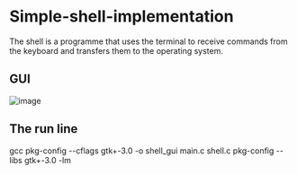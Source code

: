 # Simple-shell-implementation
The shell is a programme that uses the terminal to receive commands from the keyboard and transfers them to the operating system.



## GUI
![image](https://github.com/nadah2023/Simple-shell-implementation/assets/122016066/68e8a51d-46ec-4b8a-8ca8-c024ff80d8e2)



## The run line
gcc pkg-config --cflags gtk+-3.0 -o shell_gui main.c shell.c pkg-config --libs gtk+-3.0 -lm
